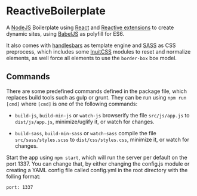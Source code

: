 # ReactiveBoilerplate
A [NodeJS](http://nodejs.org/) Boilerplate using
[React](https://react-bootstrap.github.io/) and
[Reactive extensions](https://github.com/Reactive-Extensions/RxJS) to create 
dynamic sites, using [BabelJS](https://babeljs.io/) as polyfill for ES6.

It also comes with [handlesbars](http://handlebarsjs.com) as template engine
and [SASS](http://sass-lang.com) as CSS preprocess, which includes some 
[InuitCSS](https://github.com/inuitcss) modules to reset and normalize elements,
as well force all elements to use the `border-box` box model.

## Commands
There are some predefined commands defined in the package file, which replaces
build tools such as gulp or grunt. They can be run using `npm run [cmd]` where 
`[cmd]` is one of the following commands:

* `build-js`, `build-min-js` or `watch-js` browserify the file `src/js/app.js`
to `dist/js/app.js`, minimize/uglify it, or watch for changes.

* `build-sass`, `build-min-sass` or `watch-sass` compile the file
`src/sass/styles.scss` to `dist/css/styles.css`, minimize it, or watch for 
changes.

Start the app using `npm start`, which will run the server per default on the 
port 1337. You can change that, by either changing the config.js module or
creating a YAML config file called config.yml in the root directory  with the
folling format:

````
port: 1337
````
